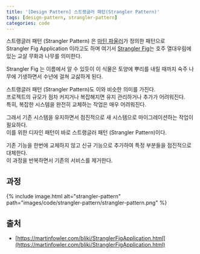 ```yaml
---
title: '[Design Pattern] 스트랭글러 패턴(Strangler Pattern)'
tags: [design-pattern, strangler-pattern]
categories: code
---
```


스트랭글러 패턴 (Strangler Pattern) 은 [마틴 파울러](https://martinfowler.com/bliki/StranglerFigApplication.html)가 정의한 패턴으로   
Strangler Fig Application 이라고도 하며 여기서 [Strangler Fig](https://en.wikipedia.org/wiki/Strangler_fig)는 호주 열대우림에 있는 교살 무화과 나무를 의미한다.  

<!--more-->

Strangler Fig 는 이름에서 알 수 있듯이 이 식물은 토양에 뿌리를 내릴 때까지
숙주 나무에 기생하면서 수년에 걸쳐 교삻하게 된다.  

스트랭글러 패턴 (Strangler Pattern)도 이와 비슷한 의미를 가진다.   
프로젝트의 규모가 점차 커지거나 복잡해지면 유지 관리하거나 추가가 어려워진다.  
특히, 복잡한 시스템을 완전히 교체하는 작업은 매우 어려워진다. 

그래서 기존 시스템을 유지하면서 점진적으로 새 시스템으로 마이그레이션하는 작업이 필요하다.   
이를 위한 디자인 패턴이 바로 스트랭글러 패턴 (Strangler Pattern)이다. 

기존 기능을 한번에 교체하지 않고 신규 기능으로 추가하여 특정 부분들을 점진적으로 대체한다.  
이 과정을 반복하면서 기존의 서비스를 제거한다.  


## 과정

{% include image.html alt="strangler-pattern" path="images/code/strangler-pattern/strangler-pattern.png" %}




## 출처
- [https://martinfowler.com/bliki/StranglerFigApplication.html](https://martinfowler.com/bliki/StranglerFigApplication.html)